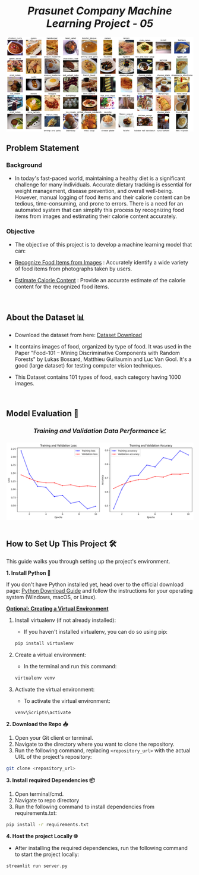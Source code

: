# <center><i>Prasunet Company Machine Learning Project - 05</i></center>

<center><img src = './images/readme-cover.png'></center>

## Problem Statement

### Background
- In today's fast-paced world, maintaining a healthy diet is a significant challenge for many individuals. Accurate dietary tracking is essential for weight management, disease prevention, and overall well-being. However, manual logging of food items and their calorie content can be tedious, time-consuming, and prone to errors. There is a need for an automated system that can simplify this process by recognizing food items from images and estimating their calorie content accurately.

### Objective
- The objective of this project is to develop a machine learning model that can:

- <u>Recognize Food Items from Images</u> : Accurately identify a wide variety of food items from photographs taken by users.
- <u>Estimate Calorie Content</u> : Provide an accurate estimate of the calorie content for the recognized food items.
<br>

## About the Dataset 📊

- Download the dataset from here: [Dataset Download](https://www.kaggle.com/datasets/dansbecker/food-101/data)

- It contains images of food, organized by type of food. It was used in the Paper "Food-101 – Mining Discriminative Components with Random Forests" by Lukas Bossard, Matthieu Guillaumin and Luc Van Gool. It's a good (large dataset) for testing computer vision techniques.

- This Dataset contains 101 types of food, each category having 1000 images.

<br>

## Model Evaluation 🤖

### <center><i>Training and Validation Data Performance</i> 📈</center>
<center><img src = '.\images\model-evaluation.png'></center>

<br>

## How to Set Up This Project 🛠️

This guide walks you through setting up the project's environment.

**1. Install Python 🐍**

If you don't have Python installed yet, head over to the official download page: [Python Download Guide](https://wiki.python.org/moin/BeginnersGuide/Download) and follow the instructions for your operating system (Windows, macOS, or Linux).

**<u>Optional: Creating a Virtual Environment</u>**

1. Install virtualenv (if not already installed):

   - If you haven't installed virtualenv, you can do so using pip:
    ```bash
    pip install virtualenv
    ```
2. Create a virtual environment:

    - In the terminal and run this command:
    ``` bash
    virtualenv venv
    ```

3.  Activate the virtual environment:

    - To activate the virtual environment:
    ``` bash
    venv\Scripts\activate
    ```



**2. Download the Repo 📥**


1. Open your Git client or terminal.
2. Navigate to the directory where you want to clone the repository.
3. Run the following command, replacing `<repository_url>` with the actual URL of the project's repository:

```bash 
git clone <repository_url>
```

**3. Install required Dependencies  📦**
1. Open terminal/cmd.
2. Navigate to repo directory
3. Run the following command to install dependencies from requirements.txt:

``` bash
pip install -r requirements.txt
```

**4. Host the project Locally 🌐**

- After installing the required dependencies, run the following command to start the project locally:

``` bash
streamlit run server.py
```

